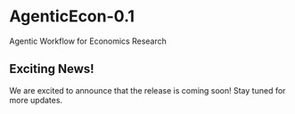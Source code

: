 # AgenticEcon-0.1
Agentic Workflow for Economics Research

## Exciting News!
We are excited to announce that the release is coming soon! Stay tuned for more updates.
